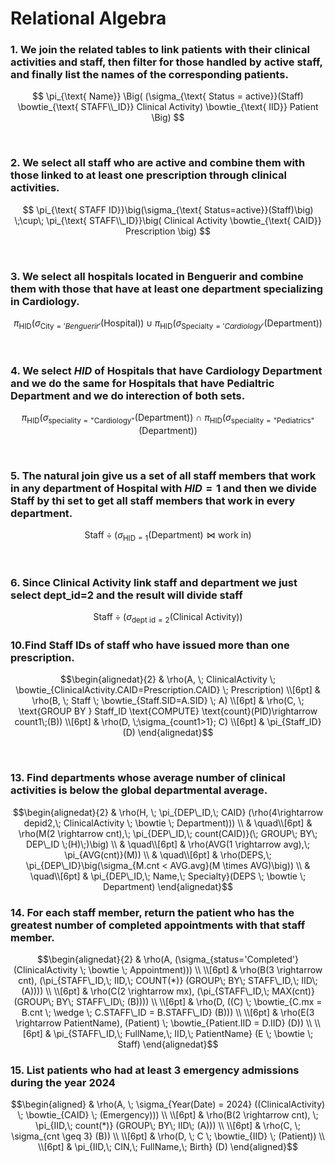 # Relational Algebra

### 1. We join the related tables to link patients with their clinical activities and staff, then filter for those handled by active staff, and finally list the names of the corresponding patients.


$$
\pi_{\text{ Name}}
\Big(
    (\sigma_{\text{ Status = active}}(Staff)
    \bowtie_{\text{ STAFF\\_ID}} Clinical Activity)
    \bowtie_{\text{ IID}} Patient
\Big)
$$


<br>

### 2. We select all staff who are active and combine them with those linked to at least one prescription through clinical activities.

$$
\pi_{\text{ STAFF ID}}\big(\sigma_{\text{ Status=active}}(Staff)\big)
\;\cup\;
\pi_{\text{ STAFF\\_ID}}\big(
    Clinical Activity \bowtie_{\text{ CAID}} Prescription
\big)
$$


<br>

### 3. We select all hospitals located in Benguerir and combine them with those that have at least one department specializing in Cardiology.

$$
\pi_{\text{HID}}
\big(
    \sigma_{\text{City} = 'Benguerir'}(\text{Hospital})
\big)
\;\cup\;
\pi_{\text{HID}}
\big(
    \sigma_{\text{Specialty} = 'Cardiology'}(\text{Department})
\big)
$$


<br>


### 4. We select $HID$ of Hospitals that have Cardiology Department and we do the same for Hospitals that have Pedialtric Department and we do interection of both sets.

$$
\pi_{\mathrm{HID}}
\Big(
  \sigma_{\mathrm{speciality} = \text{"Cardiology"}}(\mathrm{Department})
\Big)
\ \cap \
\pi_{\mathrm{HID}}
\Big(
  \sigma_{\mathrm{speciality} = \text{"Pediatrics"}}(\mathrm{Department})
\Big)
$$

<br>


### 5. The natural join give us a set of all staff members that work in any department of Hospital with $HID =1$ and then we divide Staff by thi set to get all staff members that work in every department.

$$
\mathrm{Staff} \div 
\Big(
  \sigma_{\mathrm{HID} = 1}(\mathrm{Department})
  \bowtie
  \text{work in}
\Big)
$$

<br>


### 6. Since Clinical Activity link staff and department we just select dept_id=2 and the result will divide staff 

$$
\mathrm{Staff} \div 
\Big(
  \sigma_{\text{dept id} = 2}(\text{Clinical Activity})
\Big)
$$

### 10.Find Staff IDs of staff who have issued more than one prescription.
```math
\begin{alignedat}{2}
& \rho(A, \; ClinicalActivity \; \bowtie_{ClinicalActivity.CAID=Prescription.CAID} \; Prescription) \\[6pt]
& \rho(B, \; Staff \; \bowtie_{Staff.SID=A.SID} \; A) \\[6pt]
& \rho(C, \; \text{GROUP BY } Staff_ID \text{COMPUTE} \text{count}(PID)\rightarrow count1\;(B)) \\[6pt]
& \rho(D, \;\sigma_{count1>1}; C) \\[6pt]
& \pi_{Staff_ID}(D)
\end{alignedat}
```


<br>

### 13. Find departments whose average number of clinical activities is below the global departmental average.

```math
\begin{alignedat}{2}
& \rho(H, \; \pi_{DEP\_ID,\; CAID} (\rho(4\rightarrow depid2,\; ClinicalActivity \; \bowtie \; Department))) \\
& \quad\\[6pt]
& \rho(M(2 \rightarrow cnt),\;  \pi_{DEP\_ID,\; count(CAID)}(\; GROUP\; BY\; DEP\_ID \;(H)\;)\big) \\
& \quad\\[6pt]
& \rho(AVG(1 \rightarrow avg),\; \pi_{AVG(cnt)}(M)) \\
& \quad\\[6pt]
& \rho(DEPS,\; \pi_{DEP\_ID}\big(\sigma_{M.cnt < AVG.avg}(M \times AVG)\big)) \\
& \quad\\[6pt]
& \pi_{DEP\_ID,\; Name,\; Specialty}(DEPS \; \bowtie \; Department)
\end{alignedat}
```



### 14. For each staff member, return the patient who has the greatest number of completed appointments with that staff member.

```math
\begin{alignedat}{2}
& \rho(A, (\sigma_{status='Completed'} (ClinicalActivity \; \bowtie \; Appointment))) \\
\\[6pt]
& \rho(B(3 \rightarrow cnt), (\pi_{STAFF\_ID,\; IID,\; COUNT(*)} (GROUP\; BY\; STAFF\_ID,\; IID\; (A)))) \\
\\[6pt]
& \rho(C(2 \rightarrow mx), (\pi_{STAFF\_ID,\; MAX(cnt)} (GROUP\; BY\; STAFF\_ID\; (B)))) \\
\\[6pt]
& \rho(D, ((C) \; \bowtie_{C.mx = B.cnt \; \wedge \; C.STAFF\_ID = B.STAFF\_ID} (B))) \\
\\[6pt]
& \rho(E(3 \rightarrow PatientName), (Patient) \; \bowtie_{Patient.IID = D.IID} (D)) \\
\\[6pt]
& \pi_{STAFF\_ID,\; FullName,\; IID,\; PatientName} (E \; \bowtie \; Staff)
\end{alignedat}
```



### 15. List patients who had at least 3 emergency admissions during the year 2024

```math
\begin{aligned}
& \rho(A, \; \sigma_{Year(Date) = 2024} ((ClinicalActivity) \; \bowtie_{CAID} \; (Emergency))) \\
\\[6pt]
& \rho(B(2 \rightarrow cnt), \; \pi_{IID,\; count(*)} (GROUP\; BY\; IID\; (A))) \\
\\[6pt]
& \rho(C, \; \sigma_{cnt \geq 3} (B)) \\
\\[6pt]
& \rho(D, \; C \; \bowtie_{IID} \; (Patient)) \\
\\[6pt]
& \pi_{IID,\; CIN,\; FullName,\; Birth} (D)
\end{aligned}
```
